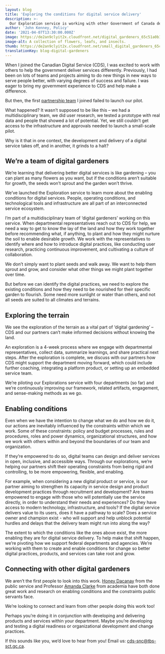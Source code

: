 ```yaml
---
layout: blog
title: 'Exploring the conditions for digital service delivery'
description: >-
  Our Exploration service is working with other Government of Canada departments to explore the conditions for digital service delivery. They want to enable departments to introduce digital practices in their work, such as tools, collaboration, and ways of working. Explorations are a collaborative 4-week process.
author: 'John Kenney, Policy'
date: '2021-04-07T13:30:00.000Z'
image: https://de2an9clyit2x.cloudfront.net/digital_gardeners_65c51a0b12.jpeg
image-alt: A collection of flowers, leafs, and insects.
thumb: https://de2an9clyit2x.cloudfront.net/small_digital_gardeners_65c51a0b12.jpeg
translationKey: blog-digital-gardeners
---
```

When I joined the Canadian Digital Service (CDS), I was excited to work with others to help the government deliver services differently. Previously, I had been on lots of teams and projects aiming to do new things in new ways to serve people better, with varying degrees of success and failure. I was eager to bring my government experience to CDS and help make a difference.   

But then, the first [partnership team](https://digital.canada.ca/partnerships/) I joined failed to launch our pilot.

What happened? It wasn’t supposed to be like this – we had a multidisciplinary team, we did user research, we tested a prototype with real data and people that showed a lot of potential. Yet, we still couldn’t get access to the infrastructure and approvals needed to launch a small-scale pilot. 

Why is it that in one context, the development and delivery of a digital service takes off, and in another, it grinds to a halt? 
## We’re a team of digital gardeners

We’re learning that delivering better digital services is like gardening – you can plant as many flowers as you want, but if the conditions aren’t suitable for growth, the seeds won’t sprout and the garden won’t thrive.

We’ve launched the Exploration service to learn more about the enabling conditions for digital services. People, operating conditions, and technological tools and infrastructure are all part of an interconnected service ecosystem. 

I’m part of a multidisciplinary team of ‘digital gardeners’ working on this service. When departmental representatives reach out to CDS for help, we need a way to get to know the lay of the land and how they work together before recommending what, if anything, to plant and how they might nurture the soil to enable desirable growth. We work with the representatives to identify where and how to introduce digital practices, like conducting user research, practicing continuous improvement, and cultivating a culture of collaboration. 

We don’t simply want to plant seeds and walk away. We want to help them sprout and grow, and consider what other things we might plant together over time.

But before we can identify the digital practices, we need to explore the existing conditions and how they need to be nourished for their specific garden to flourish. Some need more sunlight or water than others, and not all seeds are suited to all climates and terrains.

## Exploring the terrain

We see the exploration of the terrain as a vital part of ‘digital gardening’ – CDS and our partners can’t make informed decisions without knowing the land.

An exploration is a 4-week process where we engage with departmental representatives, collect data, summarize learnings, and share practical next steps. After the exploration is complete, we discuss with our partners how CDS might support the department moving forward, which could include further coaching, integrating a platform product, or setting up an embedded service team.

We’re piloting our Explorations service with four departments (so far) and we’re continuously improving our framework, related artifacts, engagement, and sense-making methods as we go. 

## Enabling conditions

Even when we have the intention to change what we do and how we do it, our actions are inevitably influenced by the constraints within which we work. Some of these constraints: policy and budget processes, rules and procedures, roles and power dynamics, organizational structures, and how we work with others within and beyond the boundaries of our team and organization.

If they’re empowered to do so, digital teams can design and deliver services in open, inclusive, and accessible ways. Through our explorations, we’re helping our partners shift their operating constraints from being rigid and controlling, to be more empowering, flexible, and enabling.

For example, when considering a new digital product or service, is our partner aiming to strengthen its capacity in service design and product development practices through recruitment and development? Are teams empowered to engage with those who will potentially use the service directly, in order to understand their needs and experiences? Do they have access to modern technology, infrastructure, and tools? If the digital service delivers value to its users, does it have a pathway to scale? Does a service owner and champion exist - who will support and help unblock potential hurdles and delays that the delivery team might run into along the way?

The extent to which the conditions like the ones above exist, the more enabling they are for digital service delivery. To help make that shift happen, we’re pivoting how we support federal departments and agencies. We’re working with them to create and enable conditions for change so better digital practices, products, and services can take root and grow.

## Connecting with other digital gardeners

We aren’t the first people to look into this work. [Honey Dacanay](https://twitter.com/honeygolightly) from the public service and Professor [Amanda Clarke](https://twitter.com/ae_clarke) from academia have both done great work and research on enabling conditions and the constraints public servants face. 

We’re looking to connect and learn from other people doing this work too!

Perhaps you’re doing it in conjunction with developing and delivering products and services within your department. Maybe you’re developing and testing a digital readiness or organizational development and change practices. 

If this sounds like you, we’d love to hear from you! Email us: <cds-snc@tbs-sct.gc.ca>.

